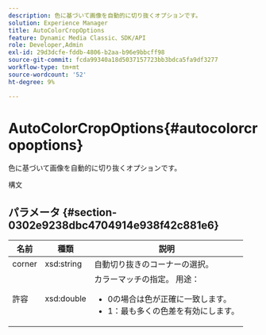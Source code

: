 ```yaml
---
description: 色に基づいて画像を自動的に切り抜くオプションです。
solution: Experience Manager
title: AutoColorCropOptions
feature: Dynamic Media Classic、SDK/API
role: Developer,Admin
exl-id: 29d3dcfe-fddb-4806-b2aa-b96e9bbcff98
source-git-commit: fcda99340a18d5037157723bb3bdca5fa9df3277
workflow-type: tm+mt
source-wordcount: '52'
ht-degree: 9%

---
```


# AutoColorCropOptions{#autocolorcropoptions}

色に基づいて画像を自動的に切り抜くオプションです。

構文

## パラメータ {#section-0302e9238dbc4704914e938f42c881e6}

<table id="table_F6A0DBA37F704C2097C617A0A6767566"> 
 <thead> 
  <tr> 
   <th colname="col1" class="entry"> 名前 </th> 
   <th colname="col2" class="entry"> 種類 </th> 
   <th colname="col3" class="entry"> 説明 </th> 
  </tr> 
 </thead>
 <tbody> 
  <tr> 
   <td colname="col1"> <span class="codeph"> <span class="varname"> corner</span> </span> </td> 
   <td colname="col2"> <span class="codeph"> xsd:string</span> </td> 
   <td colname="col3"> 自動切り抜きのコーナーの選択。 </td> 
  </tr> 
  <tr> 
   <td colname="col1"> <span class="codeph"> <span class="varname"> 許容</span> </span> </td> 
   <td colname="col2"> <span class="codeph"> xsd:double</span> </td> 
   <td colname="col3">カラーマッチの指定。 用途： 
    <ul id="ul_FE5423B857AE43FCBA7A9AEA76C754CC">
     <li id="li_01E3BD0AB8DA4C408B47CB02B269404A">0の場合は色が正確に一致します。 </li>
     <li id="li_FCE21384265D4ECE9C0D785F1BB32C3A">1：最も多くの色差を有効にします。 </li>
    </ul></td> 
  </tr> 
 </tbody> 
</table>
